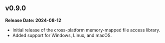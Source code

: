 ## v0.9.0

**Release Date: 2024-08-12**

- Initial release of the cross-platform memory-mapped file access library.
- Added support for Windows, Linux, and macOS.
